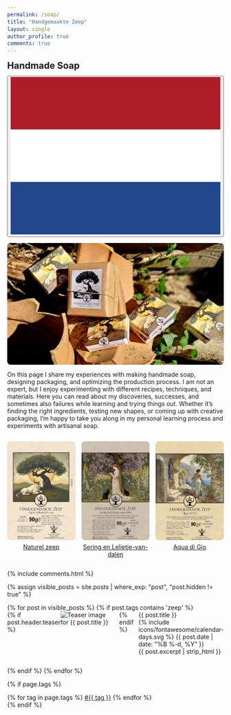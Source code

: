 ```yaml
---
permalink: /soap/
title: "Handgemaakte Zeep"
layout: single
author_profile: true
comments: true
---
```

<style>
.page__title {
  display: none;
}
.page__content > p:first-child {
  display: none;
}
.teaser-img-crop {
  width: 100%;
  height: 230px; /* adjust height as needed */
  overflow: hidden;
  border-radius: 8px;
  display: block;
}
@media (max-width: 600px) {
  .teaser-img-crop {
    height: 103px; /* for small screens */
  }
}
.teaser-img-crop img {
  width: 100%;
  height: 100%;
  object-fit: cover;
  object-position: top;
  display: block;
}
</style>


<div class="lang-content lang-nl" style="display:none;">
  <div class="lang-header">
    <h2 style="margin: 0.5em 0 0.5em;">Handgemaakte Zeep</h2>
    <div class="lang-switcher">
      <button id="lang-toggle" onclick="toggleLang()">
        <img id="lang-flag" src="/assets/images/ui/gb.svg" alt="English flag">
      </button>
    </div>
  </div>
  <img src="/assets/images/zeep1.jpg" alt="zeep verpakkingen" title="mooie zeepjes" style="display:block; margin:1em auto; max-width:100%; border-radius:8px;" />
  <p>Op deze pagina deel ik mijn ervaringen met het maken van handgemaakte zeep<!--more-->, het ontwerpen van verpakkingen en het optimaliseren van het productieproces. Ik ben geen expert, maar vind het leuk om te experimenteren met verschillende recepten, technieken en materialen. Hier lees je over mijn ontdekkingen, successen en soms ook mislukkingen tijdens het leren en uitproberen. Of het nu gaat om het vinden van de juiste ingrediënten, het testen van nieuwe vormen of het bedenken van creatieve verpakkingen, ik neem je graag mee in mijn persoonlijke leerproces en experimenten rondom ambachtelijke zeep.</p>
</div>

<div class="lang-content lang-en">
  <div class="lang-header">
    <h2 style="margin: 0.5em 0 0.5em;">Handmade Soap</h2>
    <div class="lang-switcher">
      <button id="lang-toggle" onclick="toggleLang()">
        <img id="lang-flag" src="/assets/images/ui/nl.svg" alt="Dutch flag">
      </button>
    </div>
  </div>
  <img src="/assets/images/zeep1.jpg" alt="zeep verpakkingen" title="mooie zeepjes" style="display:block; margin:1em auto; max-width:100%; border-radius:8px;" />
  <p>On this page I share my experiences with making handmade soap, designing packaging, and optimizing the production process. I am not an expert, but I enjoy experimenting with different recipes, techniques, and materials. Here you can read about my discoveries, successes, and sometimes also failures while learning and trying things out. Whether it’s finding the right ingredients, testing new shapes, or coming up with creative packaging, I’m happy to take you along in my personal learning process and experiments with artisanal soap.</p>
</div>

<div style="display: flex; gap: 1em; justify-content: space-around; flex-wrap: wrap; margin-bottom: 2em; margin-top: 2em;">
  <a href="/naturel-zeep/" style="flex: 1 1 0; max-width: 220px; text-align: center;">
    <div class="teaser-img-crop">
      <img src="/assets/images/content/pages/wrapstandaard.webp" alt="First post teaser">
    </div>
    <div class="teaser-title" style="margin-top: 0.5em;">Naturel zeep</div>
  </a>
  <a href="/sering-en-lelietje-van-dalen-zeep/" style="flex: 1 1 0; max-width: 220px; text-align: center;">
    <div class="teaser-img-crop">
      <img src="/assets/images/content/pages/wrapsering.webp" alt="Second post teaser">
    </div>
    <div class="teaser-title" style="margin-top: 0.5em;">Sering en Lelietje-van-dalen</div>
  </a>
  <a href="/aqua-di-gio-zeep/" style="flex: 1 1 0; max-width: 220px; text-align: center;">
    <div class="teaser-img-crop">
      <img src="/assets/images/content/pages/wrapaquadigio.webp" alt="Third post teaser">
    </div>
    <div class="teaser-title" style="margin-top: 0.5em;">Aqua di Gio</div>
  </a>
</div>

<div class="empty-box">
</div>

<div class="comments-spacing">
  {% include comments.html %}
</div>

{% assign visible_posts = site.posts | where_exp: "post", "post.hidden != true" %}
<div class="custom-list-container" style="box-sizing: border-box; width: 100%;">
<ul style="list-style-type: none; padding: 0; margin: 0; box-sizing: border-box;">
{% for post in visible_posts %}
  {% if post.tags contains 'zeep' %}
    <li style="margin-bottom: 2em; box-sizing: border-box;">
        <a href="{{ post.url }}" style="text-decoration:none;">
            <div style="display: flex; align-items: flex-start; box-sizing: border-box;">
                {% if post.header.teaser %}
                    <img src="{{ post.header.teaser }}" alt="Teaser image for {{ post.title }}" style="max-width:200px; height:auto; margin-right:1em; box-sizing: border-box; object-fit: contain; display: block;">
                {% endif %}
                <div style="box-sizing: border-box; flex: 1; display: flex; flex-direction: column; justify-content: flex-start;">
                    <div class="custom-post-title">{{ post.title }}</div>
                    <div id="custom-post-date">
                        <span class="icon-calendar" aria-hidden="true">{% include icons/fontawesome/calendar-days.svg %}</span>
                        {{ post.date | date: "%B %-d, %Y" }}
                    </div>
                    <div class="custom-post-excerpt">{{ post.excerpt | strip_html }}</div>
                </div>
            </div>
        </a>
    </li>
  {% endif %}
{% endfor %}
</ul>
</div>


{% if page.tags %}
  <div class="post-tags">
    {% for tag in page.tags %}
      <a href="{{ '/tag/' | append: tag | slugify | append: '/' | relative_url }}" class="post-tag">#{{ tag }}</a>
    {% endfor %}
  </div>
{% endif %}
